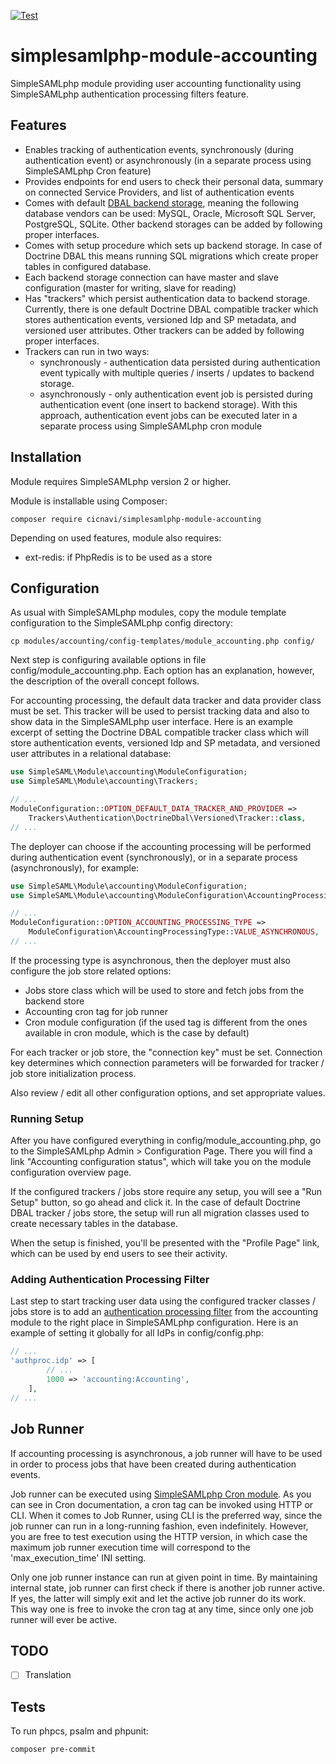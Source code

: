[![Test](https://github.com/cicnavi/simplesamlphp-module-accounting/actions/workflows/test.yml/badge.svg)](https://github.com/cicnavi/simplesamlphp-module-accounting/actions/workflows/test.yml)

# simplesamlphp-module-accounting
SimpleSAMLphp module providing user accounting functionality using SimpleSAMLphp authentication processing 
filters feature.

## Features
- Enables tracking of authentication events, synchronously (during authentication event) or
asynchronously (in a separate process using SimpleSAMLphp Cron feature)
- Provides endpoints for end users to check their personal data, summary on connected
Service Providers, and list of authentication events
- Comes with default [DBAL backend storage](https://www.doctrine-project.org/projects/doctrine-dbal/en/latest/index.html),
meaning the following database vendors can be used: MySQL, Oracle, Microsoft SQL Server, PostgreSQL, SQLite. Other
backend storages can be added by following proper interfaces.
- Comes with setup procedure which sets up backend storage. In case of Doctrine DBAL this means running SQL migrations
which create proper tables in configured database.
- Each backend storage connection can have master and slave configuration (master for writing, slave for reading)
- Has "trackers" which persist authentication data to backend storage. Currently, there is one default Doctrine DBAL
compatible tracker which stores authentication events, versioned Idp and SP metadata, and versioned user attributes.
Other trackers can be added by following proper interfaces.
- Trackers can run in two ways:
  - synchronously - authentication data persisted during authentication event typically with multiple
  queries / inserts / updates to backend storage.
  - asynchronously - only authentication event job is persisted during authentication event
  (one insert to backend storage). With this approach, authentication event jobs can be executed later in a separate
  process using SimpleSAMLphp cron module

## Installation
Module requires SimpleSAMLphp version 2 or higher.

Module is installable using Composer:

```shell
composer require cicnavi/simplesamlphp-module-accounting
```

Depending on used features, module also requires:
- ext-redis: if PhpRedis is to be used as a store

## Configuration
As usual with SimpleSAMLphp modules, copy the module template configuration
to the SimpleSAMLphp config directory:

```shell
cp modules/accounting/config-templates/module_accounting.php config/
```

Next step is configuring available options in file config/module_accounting.php. Each option has an explanation,
however, the description of the overall concept follows.

For accounting processing, the default data tracker and data provider class must be set. This tracker will be used
to persist tracking data and also to show data in the SimpleSAMLphp user interface. Here is an example excerpt
of setting the Doctrine DBAL compatible tracker class which will store authentication events, versioned Idp
and SP metadata, and versioned user attributes in a relational database:

```php
use SimpleSAML\Module\accounting\ModuleConfiguration;
use SimpleSAML\Module\accounting\Trackers;

// ...
ModuleConfiguration::OPTION_DEFAULT_DATA_TRACKER_AND_PROVIDER =>
    Trackers\Authentication\DoctrineDbal\Versioned\Tracker::class,
// ...
```

The deployer can choose if the accounting processing will be performed during authentication event (synchronously),
or in a separate process (asynchronously), for example:

```php
use SimpleSAML\Module\accounting\ModuleConfiguration;
use SimpleSAML\Module\accounting\ModuleConfiguration\AccountingProcessingType;

// ...
ModuleConfiguration::OPTION_ACCOUNTING_PROCESSING_TYPE =>
    ModuleConfiguration\AccountingProcessingType::VALUE_ASYNCHRONOUS,
// ...
```

If the processing type is asynchronous, then the deployer must also configure the job store related options:
- Jobs store class which will be used to store and fetch jobs from the backend store
- Accounting cron tag for job runner
- Cron module configuration (if the used tag is different from the ones available in cron module, which is the case
by default)

For each tracker or job store, the "connection key" must be set. Connection key determines which connection
parameters will be forwarded for tracker / job store initialization process.

Also review / edit all other configuration options, and set appropriate values. 

### Running Setup

After you have configured everything in config/module_accounting.php, go to the SimpleSAMLphp Admin > Configuration
Page. There you will find a link "Accounting configuration status", which will take you on the 
module configuration overview page.

If the configured trackers / jobs store require any setup, you will see a "Run Setup" button, so go ahead
and click it. In the case of default Doctrine DBAL tracker / jobs store, the setup will run all migration
classes used to create necessary tables in the database.

When the setup is finished, you'll be presented with the "Profile Page" link, which can be used by end
users to see their activity.

### Adding Authentication Processing Filter
Last step to start tracking user data using the configured tracker classes / jobs store is to add an [authentication
processing filter](https://simplesamlphp.org/docs/stable/simplesamlphp-authproc.html) from the accounting module
to the right place in SimpleSAMLphp configuration. Here is an example of setting it globally for all IdPs 
in config/config.php:

```php
// ...
'authproc.idp' => [
        // ... 
        1000 => 'accounting:Accounting',
    ],
// ...
```
## Job Runner
If accounting processing is asynchronous, a job runner will have to be used in order to process jobs that have
been created during authentication events.

Job runner can be executed using [SimpleSAMLphp Cron module](https://github.com/simplesamlphp/simplesamlphp/blob/master/modules/cron/docs/cron.md).
As you can see in Cron documentation, a cron tag can be invoked using HTTP or CLI. When it comes to Job Runner, using
CLI is the preferred way, since the job runner can run in a long-running fashion, even indefinitely. However,
you are free to test execution using the HTTP version, in which case the maximum job runner execution time
will correspond to the 'max_execution_time' INI setting. 

Only one job runner instance can run at given point in time. By maintaining internal state, job runner can first check
if there is another job runner active. If yes, the latter will simply exit and let the active job runner do its work.
This way one is free to invoke the cron tag at any time, since only one job runner will ever be active.

## TODO
- [ ] Translation

## Tests
To run phpcs, psalm and phpunit:

```shell
composer pre-commit
```